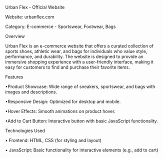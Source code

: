 Urban Flex - Official Website

Website: urbanflex.com

Category: E-commerce - Sportswear, Footwear, Bags


Overview

Urban Flex is an e-commerce website that offers a curated collection of sports shoes, athletic wear, and bags for individuals who value style, performance, and durability. The website is designed to provide an immersive shopping experience with a user-friendly interface, making it easy for customers to find and purchase their favorite items.



Features

•Product Showcase: Wide range of sneakers, sportswear, and bags with images and descriptions.

•Responsive Design: Optimized for desktop and mobile.

•Hover Effects: Smooth animations on product hover.

•Add to Cart Button: Interactive button with basic JavaScript functionality.



Technologies Used

• Frontend: HTML, CSS (for styling and layout)

• JavaScript: Basic functionality for interactive elements (e.g., add to cart)
